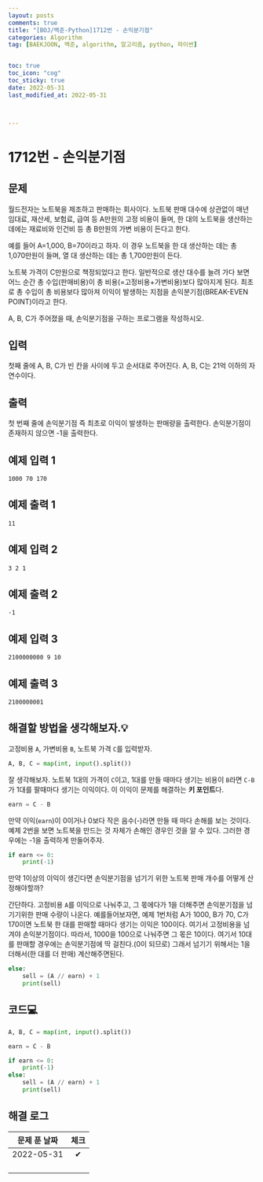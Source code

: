 ```yaml
---
layout: posts
comments: true
title: "[BOJ/백준-Python]1712번 - 손익분기점"
categories: Algorithm
tag: [BAEKJOON, 백준, algorithm, 알고리즘, python, 파이썬]


toc: true
toc_icon: "cog"
toc_sticky: true
date: 2022-05-31
last_modified_at: 2022-05-31



---
```




# 1712번 - 손익분기점



## 문제

월드전자는 노트북을 제조하고 판매하는 회사이다. 노트북 판매 대수에 상관없이 매년 임대료, 재산세, 보험료, 급여 등 A만원의 고정 비용이 들며, 한 대의 노트북을 생산하는 데에는 재료비와 인건비 등 총 B만원의 가변 비용이 든다고 한다.

예를 들어 A=1,000, B=70이라고 하자. 이 경우 노트북을 한 대 생산하는 데는 총 1,070만원이 들며, 열 대 생산하는 데는 총 1,700만원이 든다.

노트북 가격이 C만원으로 책정되었다고 한다. 일반적으로 생산 대수를 늘려 가다 보면 어느 순간 총 수입(판매비용)이 총 비용(=고정비용+가변비용)보다 많아지게 된다. 최초로 총 수입이 총 비용보다 많아져 이익이 발생하는 지점을 손익분기점(BREAK-EVEN POINT)이라고 한다.

A, B, C가 주어졌을 때, 손익분기점을 구하는 프로그램을 작성하시오.



## 입력

첫째 줄에 A, B, C가 빈 칸을 사이에 두고 순서대로 주어진다. A, B, C는 21억 이하의 자연수이다.



## 출력

첫 번째 줄에 손익분기점 즉 최초로 이익이 발생하는 판매량을 출력한다. 손익분기점이 존재하지 않으면 -1을 출력한다.



## 예제 입력 1 

```
1000 70 170
```



## 예제 출력 1

```
11
```



## 예제 입력 2 

```
3 2 1
```



## 예제 출력 2

```
-1
```



## 예제 입력 3 

```
2100000000 9 10
```



## 예제 출력 3

```
2100000001
```





##  해결할 방법을 생각해보자.💡

고정비용 `A`, 가변비용 `B`, 노트북 가격 `C`를 입력받자.

```python
A, B, C = map(int, input().split())
```

잘 생각해보자. 노트북 1대의 가격이 `C`이고, 1대를 만들 때마다 생기는 비용이 `B`라면 `C-B`가 1대를 팔때마다 생기는 이익이다. 이 이익이 문제를 해결하는 **키 포인트**다.

```python
earn = C - B
```

만약 이익(`earn`)이 0이거나 0보다 작은 음수(-)라면 만들 때 마다 손해를 보는 것이다. 예제 2번을 보면 노트북을 만드는 것 자체가 손해인 경우인 것을 알 수 있다. 그러한 경우에는 -1을 출력하게 만들어주자.

```python
if earn <= 0:
    print(-1)
```

만약 1이상의 이익이 생긴다면 손익분기점을 넘기기 위한 노트북 판매 개수를 어떻게 산정해야할까?

간단하다. 고정비용 `A`를 이익으로 나눠주고, 그 몫에다가 1을 더해주면 손익분기점을 넘기기위한 판매 수량이 나온다. 예를들어보자면, 예제 1번처럼 A가 1000, B가 70, C가 170이면 노트북 한 대를 판매할 때마다 생기는 이익은 100이다. 여기서 고정비용을 넘겨야 손익분기점이다. 따라서, 1000을 100으로 나눠주면 그 몫은 10이다. 여기서 10대를 판매할 경우에는 손익분기점에 딱 걸친다.(0이 되므로) 그래서 넘기기 위해서는 1을 더해서(한 대를 더 판매) 계산해주면된다.

```python
else:
    sell = (A // earn) + 1
    print(sell)
```





## 코드💻

```python
A, B, C = map(int, input().split())

earn = C - B 

if earn <= 0:
    print(-1)
else:
    sell = (A // earn) + 1
    print(sell)
```





## 해결 로그 

| 문제 푼 날짜 | 체크 |
| :----------: | :--: |
|  2022-05-31  |  ✔   |
|              |      |
|              |      |
|              |      |
|              |      |



